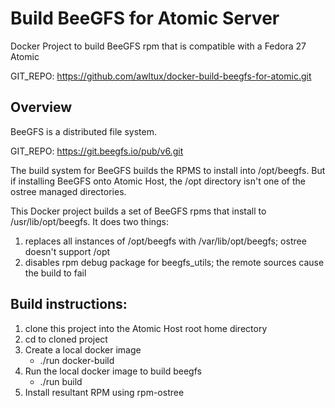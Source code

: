 # Build BeeGFS for Atomic Server
Docker Project to build BeeGFS rpm that is compatible with a Fedora 27 Atomic

GIT_REPO: https://github.com/awltux/docker-build-beegfs-for-atomic.git

## Overview
BeeGFS is a distributed file system.

GIT_REPO: https://git.beegfs.io/pub/v6.git

The build system for BeeGFS builds the RPMS to install into /opt/beegfs.
But if installing BeeGFS onto Atomic Host, the /opt directory isn't one 
of the ostree managed directories. 

This Docker project builds a set of BeeGFS rpms that install
to /usr/lib/opt/beegfs. It does two things:
1. replaces all instances of /opt/beegfs with /var/lib/opt/beegfs; ostree doesn't support /opt
2. disables rpm debug package for beegfs_utils; the remote sources cause the build to fail

## Build instructions:
1. clone this project into the Atomic Host root home directory
2. cd to cloned project
3. Create a local docker image
   * ./run docker-build
4. Run the local docker image to build beegfs
   * ./run build
5. Install resultant RPM using rpm-ostree

